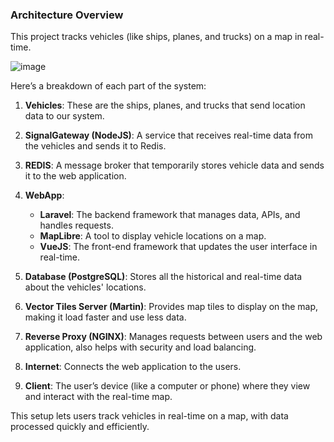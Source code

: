 ### Architecture Overview

This project tracks vehicles (like ships, planes, and trucks) on a map in real-time.

![image](https://github.com/user-attachments/assets/0150b4c1-0218-47b4-a3d8-5a879d80f954)

Here’s a breakdown of each part of the system:

1. **Vehicles**: These are the ships, planes, and trucks that send location data to our system.

2. **SignalGateway (NodeJS)**: A service that receives real-time data from the vehicles and sends it to Redis.

3. **REDIS**: A message broker that temporarily stores vehicle data and sends it to the web application.

4. **WebApp**:
   - **Laravel**: The backend framework that manages data, APIs, and handles requests.
   - **MapLibre**: A tool to display vehicle locations on a map.
   - **VueJS**: The front-end framework that updates the user interface in real-time.

5. **Database (PostgreSQL)**: Stores all the historical and real-time data about the vehicles' locations.

6. **Vector Tiles Server (Martin)**: Provides map tiles to display on the map, making it load faster and use less data.

7. **Reverse Proxy (NGINX)**: Manages requests between users and the web application, also helps with security and load balancing.

8. **Internet**: Connects the web application to the users.

9. **Client**: The user’s device (like a computer or phone) where they view and interact with the real-time map.

This setup lets users track vehicles in real-time on a map, with data processed quickly and efficiently.
